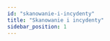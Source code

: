 ```yaml
---
id: "skanowanie-i-incydenty"
title: "Skanowanie i incydenty"
sidebar_position: 1
---
```


<!-- Opis sekcji: Skanowanie i incydenty -->
